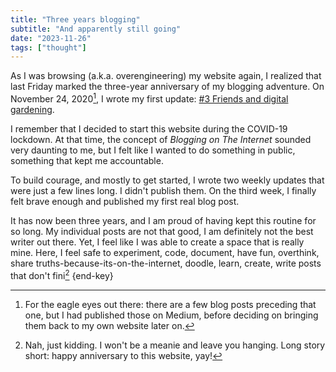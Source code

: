 ```yaml
---
title: "Three years blogging"
subtitle: "And apparently still going"
date: "2023-11-26"
tags: ["thought"]
---
```


As I was browsing (a.k.a. overengineering) my website again, I realized that last Friday marked the three-year anniversary of my blogging adventure. On November 24, 2020[^1], I wrote my first update: [#3 Friends and digital gardening](/posts/3-friends-and-digital-gardening/).

I remember that I decided to start this website during the COVID-19 lockdown. At that time, the concept of _Blogging on The Internet_ sounded very daunting to me, but I felt like I wanted to do something in public, something that kept me accountable.

To build courage, and mostly to get started, I wrote two weekly updates that were just a few lines long. I didn't publish them. On the third week, I finally felt brave enough and published my first real blog post.

It has now been three years, and I am proud of having kept this routine for so long. My individual posts are not that good, I am definitely not the best writer out there. Yet, I feel like I was able to create a space that is really mine. Here, I feel safe to experiment, code, document, have fun, overthink, share truths-because-its-on-the-internet, doodle, learn, create, write posts that don't fini[^2] {end-key}

[^1]: For the eagle eyes out there: there are a few blog posts preceding that one, but I had published those on Medium, before deciding on bringing them back to my own website later on.
[^2]: Nah, just kidding. I won't be a meanie and leave you hanging. Long story short: happy anniversary to this website, yay!
